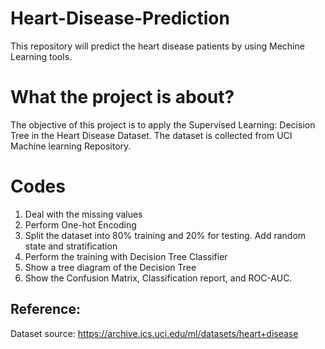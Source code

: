 # Heart-Disease-Prediction
This repository will predict the heart disease patients by using Mechine Learning tools.
# What the project is about?
The objective of this project is to apply the Supervised Learning: Decision Tree in the Heart Disease Dataset.
The dataset is collected from UCI Machine learning Repository.
# Codes
1. Deal with the missing values
2. Perform One-hot Encoding
3. Split the dataset into 80% training and 20% for testing. Add random state and stratification
4. Perform the training with Decision Tree Classifier
5. Show a tree diagram of the Decision Tree
6. Show the Confusion Matrix, Classification report, and ROC-AUC.

## Reference:
Dataset source: https://archive.ics.uci.edu/ml/datasets/heart+disease
